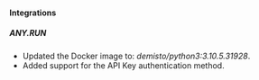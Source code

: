 
#### Integrations
##### ANY.RUN
- Updated the Docker image to: *demisto/python3:3.10.5.31928*.
- Added support for the API Key authentication method.
